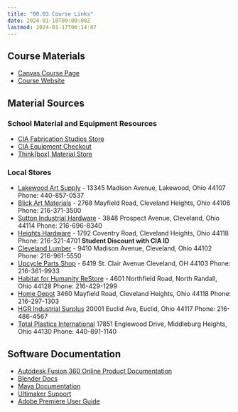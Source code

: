 ```yaml
---
title: "00.03 Course Links"
date: 2024-01-18T09:00:00Z
lastmod: 2024-01-17T06:14:07
---
```


## Course Materials

- [Canvas Course Page](https://cia.instructure.com/courses/1202)
- [Course Website](https://whatmakeart.com/courses/modeling-and-fabrication/2024-spring/)

## Material Sources

### School Material and Equipment Resources

- [CIA Fabrication Studios Store](https://my.cia.edu/ICS/Departments/CIA_Store/Fabrication_Studios/)
- [CIA Equipment Checkout](https://cia.webcheckout.net/sso/patron#!/center/1)
- [Think\[box\] Material Store](https://case.edu/thinkbox/equipment/materials-and-supplies)

### Local Stores

- [Lakewood Art Supply](https://lakewoodartsupply.godaddysites.com/) - 13345 Madison Avenue, Lakewood, Ohio 44107 Phone: 440-857-0537
- [Blick Art Materials](https://www.dickblick.com/) - 2768 Mayfield Road, Cleveland Heights, Ohio 44106 Phone: 216-371-3500
- [Sutton Industrial Hardware](https://www.suttonhardware.com/) - 3848 Prospect Avenue, Cleveland, Ohio 44114 Phone: 216-696-8340
- [Heights Hardware](http://www.heightshardware.com/) - 1792 Coventry Road, Cleveland Heights, Ohio 44118 Phone: 216-321-4701 **Student Discount with CIA ID**
- [Cleveland Lumber](https://www.clevelandlumber.com/) - 9410 Madison Avenue, Cleveland, Ohio 44102 Phone: 216-961-5550
- [Upcycle Parts Shop](https://www.upcyclepartsshop.org/) - 6419 St. Clair Avenue Cleveland, OH 44103 Phone: 216-361-9933
- [Habitat for Humanity ReStore](https://www.clevelandhabitat.org/restore/restore.html) - 4601 Northfield Road, North Randall, Ohio 44128 Phone: 216-429-1299
- [Home Depot](https://www.homedepot.com/) 3460 Mayfield Road, Cleveland Heights, Ohio 44118 Phone: 216-297-1303
- [HGR Industrial Surplus](https://hgrinc.com/) 20001 Euclid Ave, Euclid, Ohio 44117 Phone: 216-486-4567
- [Total Plastics International](https://totalplastics.com/) 17851 Englewood Drive, Middleburg Heights, Ohio 44130 Phone: 440-891-1140

## Software Documentation

- [Autodesk Fusion 360 Online Product Documentation](https://help.autodesk.com/view/fusion360/ENU/)
- [Blender Docs](https://docs.blender.org/)
- [Maya Documentation](https://www.autodesk.com/support/technical/article/caas/tsarticles/ts/lC3jaffqnWFyQoLPEPm7n.html)
- [Ultimaker Support](https://support.ultimaker.com/s/)
- [Adobe Premiere User Guide](https://helpx.adobe.com/premiere-pro/user-guide.html)
